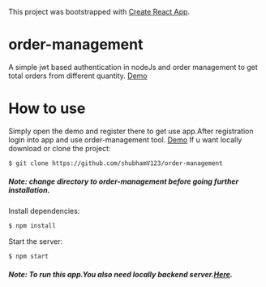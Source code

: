 This project was bootstrapped with [Create React App](https://github.com/facebookincubator/create-react-app).

# order-management
A simple jwt based  authentication in nodeJs and order management to get total orders from different quantity.
[Demo](https://order-managementv1.herokuapp.com/)

# How to use
Simply open the demo and register there to get use app.After registration login into app and use order-management tool.
[Demo](https://order-managementv1.herokuapp.com/)
If u want locally download or clone the project:

```bash
$ git clone https://github.com/shubhamV123/order-management
```

##### Note: change directory to order-management before going further installation.
Install dependencies:

```bash
$ npm install
```
Start the server:

```bash
$ npm start
```
##### Note: To run this app.You also need locally backend server.[Here](https://github.com/shubhamV123/order-management-backend).
